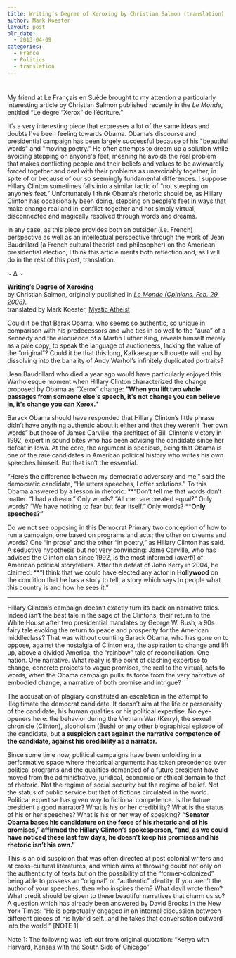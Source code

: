 ```yaml
---
title: Writing’s Degree of Xeroxing by Christian Salmon (translation)
author: Mark Koester
layout: post
blr_date:
  - 2013-04-09
categories:
  - France
  - Politics
  - translation
---
```

# 

My friend at Le Français en Suède brought to my attention a particularly interesting article by Christian Salmon published recently in the *Le Monde*, entitled “Le degre “Xerox” de l’écriture.”  

It’s a very interesting piece that expresses a lot of the same ideas and doubts I've been feeling towards Obama. Obama’s discourse and presidential campaign has been largely successful because of his "beautiful words" and "moving poetry." He often attempts to dream up a solution while avoiding stepping on anyone's feet, meaning he avoids the real problem that makes conflicting people and their beliefs and values to be awkwardly forced together and deal with their problems as unavoidably together, in spite of or because of our so seemingly fundamental differences. I suppose Hillary Clinton sometimes falls into a similar tactic of “not steeping on anyone’s feet.” Unfortunately I think Obama’s rhetoric should be, as Hillary Clinton has occasionally been doing, stepping on people's feet in ways that make change real and in-conflict-together and not simply virtual, disconnected and magically resolved through words and dreams.

In any case, as this piece provides both an outsider (i.e. French) perspective as well as an intellectual perspective through the work of Jean Baudrillard (a French cultural theorist and philosopher) on the American presidential election, I think this article merits both reflection and, as I will do in the rest of this post, translation. 

~ ∆ ~

**Writing’s Degree of Xeroxing**  
by Christian Salmon, originally published in *[Le Monde (Opinions, Feb. 29, 2008)][1]*.  
translated by Mark Koester, [Mystic Atheist ][2] 

 [1]: http://www.lemonde.fr/opinions/article/2008/02/29/le-degre-xerox-de-l-ecriture-par-christian-salmon_1017353_3232.html
 [2]: http://www.mysticatheist.blogspot.com/

Could it be that Barak Obama, who seems so authentic, so unique in comparison with his predecessors and who ties in so well to the “aura” of a Kennedy and the eloquence of a Martin Luther King, reveals himself merely as a pale copy, to speak the language of auctioneers, lacking the value of the “original”? Could it be that this long, Kafkaesque silhouette will end by dissolving into the banality of Andy Warhol’s infinitely duplicated portraits? 

Jean Baudrillard who died a year ago would have particularly enjoyed this Warholesque moment when Hillary Clinton characterized the change proposed by Obama as “Xerox” change: **"When you lift two whole passages from someone else's speech, it's not change you can believe in, it's change you can Xerox."**

Barack Obama should have responded that Hillary Clinton’s little phrase didn’t have anything authentic about it either and that they weren’t “her own words” but those of James Carville, the architect of Bill Clinton’s victory in 1992, expert in sound bites who has been advising the candidate since her defeat in Iowa. At the core, the argument is specious, being that Obama is one of the rare candidates in American political history who writes his own speeches himself. But that isn’t the essential. 

“Here’s the difference between my democratic adversary and me,” said the democratic candidate, “He utters speeches, I offer solutions.” To this Obama answered by a lesson in rhetoric: **“Don’t tell me that words don’t matter. “I had a dream.” Only words? “All men are created equal?” Only words? “We have nothing to fear but fear itself.” Only words? ****Only speeches?”**

Do we not see opposing in this Democrat Primary two conception of how to run a campaign, one based on programs and acts; the other on dreams and words? One “in prose” and the other “in poetry,” as Hillary Clinton has said. A seductive hypothesis but not very convincing: Jame Carville, who has advised the Clinton clan since 1992, is the most informed (*averti*) of American political storytellers. After the defeat of John Kerry in 2004, he claimed: **“I think that we could have elected any actor in ****Hollywood**** on the condition that he has a story to tell, a story which says to people what this country is and how he sees it.”  
****  **

Hillary Clinton’s campaign doesn’t exactly turn its back on narrative tales. Indeed isn’t the best tale in the sage of the Clintons, their return to the White House after two presidential mandates by George W. Bush, a 90s fairy tale evoking the return to peace and prosperity for the American middleclass? That was without counting Barack Obama, who has gone on to oppose, against the nostalgia of Clinton era, the aspiration to change and lift up, above a divided America, the “rainbow” tale of reconciliation. One nation. One narrative. What really is the point of clashing expertise to change, concrete projects to vague promises, the real to the virtual, acts to words, when the Obama campaign pulls its force from the very narrative of embodied change, a narrative of both promise and intrigue? 

The accusation of plagiary constituted an escalation in the attempt to illegitimate the democrat candidate. It doesn’t aim at the life or personality of the candidate, his human qualities or his political expertise. No eye-openers here: the behavior during the Vietnam War (Kerry), the sexual chronicle (Clinton), alcoholism (Bush) or any other biographical episode of the candidate, but **a suspicion cast against the narrative competence of the candidate, against his credibility as a narrator.** 

Since some time now, political campaigns have been unfolding in a performative space where rhetorical arguments has taken precedence over political programs and the qualities demanded of a future president have moved from the administrative, juridical, economic or ethical domain to that of rhetoric. Not the regime of social security but the regime of belief. Not the status of public service but that of fictions circulated in the world. Political expertise has given way to fictional competence. Is the future president a good narrator? What is his or her credibility? What is the status of his or her speeches? What is his or her way of speaking? **“Senator Obama bases his candidature on the force of his rhetoric and of his promises,” affirmed the Hillary Clinton’s spokesperson, “and, as we could have noticed these last few days, he doesn’t keep his promises and his rhetoric isn’t his own.”** 

This is an old suspicion that was often directed at post colonial writers and at cross-cultural literatures, and which aims at throwing doubt not only on the authenticity of texts but on the possibility of the “former-colonized” being able to possess an “original” or “authentic” identity. If you aren’t the author of your speeches, then who inspires them? What devil wrote them? What credit should be given to these beautiful narratives that charm us so? A question which has already been answered by David Brooks in the New York Times: “He is perpetually engaged in an internal discussion between different pieces of his hybrid self…and he takes that conversation outward into the world.” [NOTE 1]

 

Note 1: The following was left out from original quotation: “Kenya with Harvard, Kansas with the South Side of Chicago”